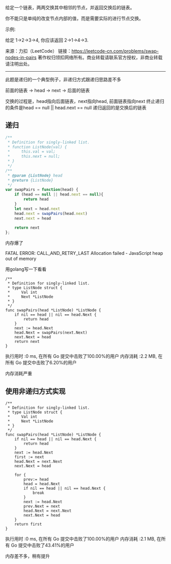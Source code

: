 给定一个链表，两两交换其中相邻的节点，并返回交换后的链表。

你不能只是单纯的改变节点内部的值，而是需要实际的进行节点交换。

示例:

给定 1->2->3->4, 你应该返回 2->1->4->3.

来源：力扣（LeetCode）
链接：https://leetcode-cn.com/problems/swap-nodes-in-pairs
著作权归领扣网络所有。商业转载请联系官方授权，非商业转载请注明出处。

---

此题是递归的一个典型例子，非递归方式跟递归思路差不多

前面的链表 -> head -> next -> 后面的链表

交换的过程是，head指向后面链表，next指向head, 前面链表指向next
终止递归的条件是head == null || head.next == null
递归返回的是交换后的链表

## 递归

```javascript
/**
 * Definition for singly-linked list.
 * function ListNode(val) {
 *     this.val = val;
 *     this.next = null;
 * }
 */
/**
 * @param {ListNode} head
 * @return {ListNode}
 */
var swapPairs = function(head) {
    if (head == null || head.next == null){
        return head
    }
    let next = head.next
    head.next = swapPairs(head.next)
    next.next = head
     
    return next
};

```

内存爆了

FATAL ERROR: CALL_AND_RETRY_LAST Allocation failed - JavaScript heap out of memory

用golang写一下看看


```golang
/**
 * Definition for singly-linked list.
 * type ListNode struct {
 *     Val int
 *     Next *ListNode
 * }
 */
func swapPairs(head *ListNode) *ListNode {
    if nil == head || nil == head.Next {
		return head
	}
	next := head.Next
	head.Next = swapPairs(next.Next)
	next.Next = head
	return next
}
```


执行用时 :0 ms, 在所有 Go 提交中击败了100.00%的用户
内存消耗 :2.2 MB, 在所有 Go 提交中击败了6.20%的用户

内存消耗严重

## 使用非递归方式实现

```gotemplate
/**
 * Definition for singly-linked list.
 * type ListNode struct {
 *     Val int
 *     Next *ListNode
 * }
 */
func swapPairs(head *ListNode) *ListNode {
    if nil == head || nil == head.Next {
		return head
	}
	next := head.Next
	first := next
	head.Next = next.Next
	next.Next = head

	for {
		prev:= head
		head = head.Next
		if nil == head || nil == head.Next {
			break
		}
		next := head.Next
		prev.Next = next
		head.Next = next.Next
		next.Next = head
	}
	return first
}
```

执行用时 :0 ms, 在所有 Go 提交中击败了100.00%的用户
内存消耗 :2.1 MB, 在所有 Go 提交中击败了43.41%的用户

内存差不多，稍有提升
